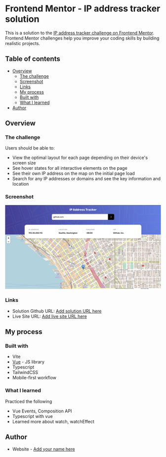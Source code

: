 # Frontend Mentor - IP address tracker solution

This is a solution to the [IP address tracker challenge on Frontend Mentor](https://www.frontendmentor.io/challenges/ip-address-tracker-I8-0yYAH0). Frontend Mentor challenges help you improve your coding skills by building realistic projects.

## Table of contents

- [Overview](#overview)
  - [The challenge](#the-challenge)
  - [Screenshot](#screenshot)
  - [Links](#links)
  - [My process](#my-process)
  - [Built with](#built-with)
  - [What I learned](#what-i-learned)
- [Author](#author)

## Overview

### The challenge

Users should be able to:

- View the optimal layout for each page depending on their device's screen size
- See hover states for all interactive elements on the page
- See their own IP address on the map on the initial page load
- Search for any IP addresses or domains and see the key information and location

### Screenshot

![](./public/screenshot.png)

### Links

- Solution Github URL: [Add solution URL here](https://github.com/mettad3v/ip-tracker)
- Live Site URL: [Add live site URL here](https://domainip-tracker.netlify.app/)

## My process

### Built with

- Vite
- [Vue](https://vuejs.org/) - JS library
- Typescript
- TailwindCSS
- Mobile-first workflow

### What I learned

Practiced the following

- Vue Events, Composition API
- Typescript with vue
- Learned more about watch, watchEffect

## Author

- Website - [Add your name here](https://www.milestonetech.netlify.app)
